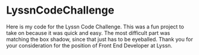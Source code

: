 # LyssnCodeChallenge

Here is my code for the Lyssn Code Challenge. This was a fun project to take on because it was quick and easy. The most difficult part was matching the box shadow, since that just has to be eyeballed. Thank you for your consideration for the position of Front End Developer at Lyssn.
